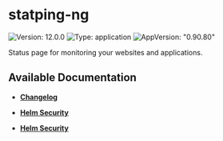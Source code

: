 # statping-ng

![Version: 12.0.0](https://img.shields.io/badge/Version-12.0.0-informational?style=flat-square) ![Type: application](https://img.shields.io/badge/Type-application-informational?style=flat-square) ![AppVersion: "0.90.80"](https://img.shields.io/badge/AppVersion-"0.90.80"-informational?style=flat-square)

Status page for monitoring your websites and applications.

## Available Documentation

- [**Changelog**](CHANGELOG)

- [**Helm Security**](container-security)

- [**Helm Security**](helm-security)

